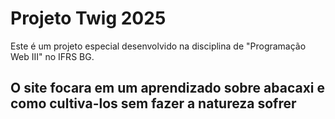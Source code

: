 # Projeto Twig 2025

Este é um projeto especial desenvolvido na disciplina de "Programação Web III" no IFRS BG.

## O site focara em um aprendizado sobre abacaxi e como cultiva-los sem fazer a natureza sofrer